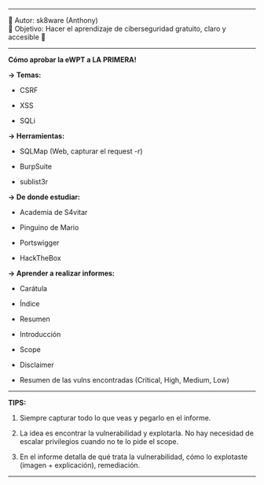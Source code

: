 
---

🧠 Autor: sk8ware (Anthony)  
🎯 Objetivo: Hacer el aprendizaje de ciberseguridad gratuito, claro y accesible 🚀

---

**Cómo aprobar la eWPT a LA PRIMERA!**

**-> Temas:**

- CSRF
    
- XSS
    
- SQLi
    

**-> Herramientas:**

- SQLMap (Web, capturar el request -r)
    
- BurpSuite
    
- sublist3r
    

**-> De donde estudiar:**

- Academia de S4vitar
    
- Pinguino de Mario
    
- Portswigger
    
- HackTheBox
    

**-> Aprender a realizar informes:**

- Carátula
    
- Índice
    
- Resumen
    
- Introducción
    
- Scope
    
- Disclaimer
    
- Resumen de las vulns encontradas (Critical, High, Medium, Low)
    

---

**TIPS:**

1. Siempre capturar todo lo que veas y pegarlo en el informe.
    
2. La idea es encontrar la vulnerabilidad y explotarla. No hay necesidad de escalar privilegios cuando no te lo pide el scope.
    
3. En el informe detalla de qué trata la vulnerabilidad, cómo lo explotaste (imagen + explicación), remediación.
    

---

